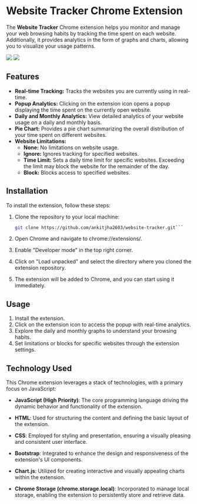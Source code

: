 # Website Tracker Chrome Extension

The **Website Tracker** Chrome extension helps you monitor and manage your web browsing habits by tracking the time spent on each website. Additionally, it provides analytics in the form of graphs and charts, allowing you to visualize your usage patterns.

<img src="assets/video/popup.gif">
<img src="assets/video/graph.gif">

## Features

- **Real-time Tracking:** Tracks the websites you are currently using in real-time.
- **Popup Analytics:** Clicking on the extension icon opens a popup displaying the time spent on the currently open website.
- **Daily and Monthly Analytics:** View detailed analytics of your website usage on a daily and monthly basis.
- **Pie Chart:** Provides a pie chart summarizing the overall distribution of your time spent on different websites.
- **Website Limitations:**
  - **None:** No limitations on website usage.
  - **Ignore:** Ignores tracking for specified websites.
  - **Time Limit:** Sets a daily time limit for specific websites. Exceeding the limit may block the website for the remainder of the day.
  - **Block:** Blocks access to specified websites.


## Installation

To install the extension, follow these steps:

1. Clone the repository to your local machine:

   ````bash
   git clone https://github.com/ankitjha2603/website-tracker.git```
   ````

2. Open Chrome and navigate to chrome://extensions/.

3. Enable "Developer mode" in the top right corner.

4. Click on "Load unpacked" and select the directory where you cloned the extension repository.

5. The extension will be added to Chrome, and you can start using it immediately.

## Usage

1. Install the extension.
2. Click on the extension icon to access the popup with real-time analytics.
3. Explore the daily and monthly graphs to understand your browsing habits.
4. Set limitations or blocks for specific websites through the extension settings.

## Technology Used

This Chrome extension leverages a stack of technologies, with a primary focus on JavaScript:

- **JavaScript (High Priority)**: The core programming language driving the dynamic behavior and functionality of the extension.

- **HTML**: Used for structuring the content and defining the basic layout of the extension.

- **CSS**: Employed for styling and presentation, ensuring a visually pleasing and consistent user interface.

- **Bootstrap**: Integrated to enhance the design and responsiveness of the extension's UI components.

- **Chart.js**: Utilized for creating interactive and visually appealing charts within the extension.

- **Chrome Storage (chrome.storage.local)**: Incorporated to manage local storage, enabling the extension to persistently store and retrieve data.
